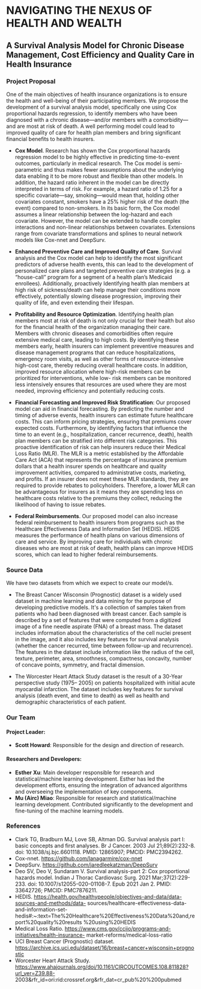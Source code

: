 # NAVIGATING THE NEXUS OF HEALTH AND WEALTH
## A Survival Analysis Model for Chronic Disease Management, Cost Efficiency and Quality Care in Health Insurance

### Project Proposal

One of the main objectives of health insurance organizations is to ensure the health and well-being of their participating members. We propose the development of a survival analysis model, specifically one using Cox proportional hazards regression, to identify members who have been diagnosed with a chronic disease—and/or members with a comorbidity—and are most at risk of death. A well performing model could lead to improved quality of care for health plan members and bring significant financial benefits to health insurers.

- **Cox Model**. Research has shown the Cox proportional hazards regression model to be highly effective in predicting time-to-event outcomes, particularly in medical research. The Cox model is semi-parametric and thus makes fewer assumptions about the underlying data enabling it to be more robust and flexible than other models. In addition, the hazard ratio inherent in the model can be directly interpreted in terms of risk. For example, a hazard ratio of 1.25 for a specific covariate—say, smoking—would mean that, holding other covariates constant, smokers have a 25% higher risk of the death (the event) compared to non-smokers. In its basic form, the Cox model assumes a linear relationship between the log-hazard and each covariate. However, the model can be extended to handle complex interactions and non-linear relationships between covariates. Extensions range from covariate transformations and splines to neural network models like Cox-nnet and DeepSurv.

- **Enhanced Preventive Care and Improved Quality of Care**. Survival analysis and the Cox model can help to identify the most significant predictors of adverse health events, this can lead to the development of personalized care plans and targeted preventive care strategies (e.g. a “house-call” program for a segment of a health plan’s Medicaid enrollees). Additionally, proactively Identifying health plan members at high risk of sickness/death can help manage their conditions more effectively, potentially slowing disease progression, improving their quality of life, and even extending their lifespan.
  
- **Profitability and Resource Optimization**. Identifying health plan members most at risk of death is not only crucial for their health but also for the financial health of the organization managing their care. Members with chronic diseases and comorbidities often require extensive medical care, leading to high costs. By identifying these members early, health insurers can implement preventive measures and disease management programs that can reduce hospitalizations, emergency room visits, as well as other forms of resource-intensive high-cost care, thereby reducing overall healthcare costs. In addition, improved resource allocation where high-risk members can be prioritized for interventions, while low- risk members can be monitored less intensively ensures that resources are used where they are most needed, improving efficiency and potentially reducing costs.

- **Financial Forecasting and Improved Risk Stratification**: Our proposed model can aid in financial forecasting. By predicting the number and timing of adverse events, health insurers can estimate future healthcare costs. This can inform pricing strategies, ensuring that premiums cover expected costs. Furthermore, by identifying factors that influence the time to an event (e.g., hospitalization, cancer recurrence, death), health plan members can be stratified into different risk categories. This proactive identification of risk can help insurers reduce their Medical Loss Ratio (MLR). The MLR is a metric established by the Affordable Care Act (ACA) that represents the percentage of insurance premium dollars that a health insurer spends on healthcare and quality improvement activities, compared to administrative costs, marketing, and profits. If an insurer does not meet these MLR standards, they are required to provide rebates to policyholders. Therefore, a lower MLR can be advantageous for insurers as it means they are spending less on healthcare costs relative to the premiums they collect, reducing the likelihood of having to issue rebates.

- **Federal Reimbursements**. Our proposed model can also increase federal reimbursement to health insurers from programs such as the Healthcare Effectiveness Data and Information Set (HEDIS). HEDIS measures the performance of health plans on various dimensions of care and service. By improving care for individuals with chronic diseases who are most at risk of death, health plans can improve HEDIS scores, which can lead to higher federal reimbursements.
  
### Source Data
We have two datasets from which we expect to create our model/s.

- The Breast Cancer Wisconsin (Prognostic) dataset is a widely used dataset in machine learning and data mining for the purpose of developing predictive models. It's a collection of samples taken from patients who had been diagnosed with breast cancer. Each sample is described by a set of features that were computed from a digitized image of a fine needle aspirate (FNA) of a breast mass. The dataset includes information about the characteristics of the cell nuclei present in the image, and it also includes key features for survival analysis (whether the cancer recurred, time between follow-up and recurrence). The features in the dataset include information like the radius of the cell, texture, perimeter, area, smoothness, compactness, concavity, number of concave points, symmetry, and fractal dimension.
  
- The Worcester Heart Attack Study dataset is the result of a 30-Year perspective study (1975– 2005) on patients hospitalized with initial acute myocardial infarction. The dataset includes key features for survival analysis (death event, and time to death) as well as health and demographic characteristics of each patient.
  
### Our Team

#### Project Leader:
- **Scott Howard**: Responsible for the design and direction of research.

#### Researchers and Developers:
- **Esther Xu**: Main developer responsible for research and statistical/machine learning development. Esther has led the development efforts, ensuring the integration of advanced algorithms and overseeing the implementation of key components.
- **Mu (Airc) Miao**: Responsible for research and statistical/machine learning development. Contributed significantly to the development and fine-tuning of the machine learning models.


### References
- Clark TG, Bradburn MJ, Love SB, Altman DG. Survival analysis part I: basic concepts and first analyses. Br J Cancer. 2003 Jul 21;89(2):232-8. doi: 10.1038/sj.bjc.6601118. PMID: 12865907; PMCID: PMC2394262.
- Cox-nnet. https://github.com/lanagarmire/cox-nnet
- DeepSurv. https://github.com/jaredleekatzman/DeepSurv
- Deo SV, Deo V, Sundaram V. Survival analysis-part 2: Cox proportional hazards model. Indian J
Thorac Cardiovasc Surg. 2021 Mar;37(2):229-233. doi: 10.1007/s12055-020-01108-7. Epub 2021
Jan 2. PMID: 33642726; PMCID: PMC7876211.
- HEDIS. https://health.gov/healthypeople/objectives-and-data/data-sources-and-methods/data-
sources/healthcare-effectiveness-data-and-information-set-hedis#:~:text=The%20Healthcare%20Effectiveness%20Data%20and,report%20quality%20results
%20using%20HEDIS
- Medical Loss Ratio. https://www.cms.gov/cciio/programs-and-initiatives/health-insurance-
market-reforms/medical-loss-ratio
- UCI Breast Cancer (Prognostic) dataset.
https://archive.ics.uci.edu/dataset/16/breast+cancer+wisconsin+prognostic
- Worcester Heart Attack Study.
https://www.ahajournals.org/doi/10.1161/CIRCOUTCOMES.108.811828?url_ver=Z39.88- 2003&rfr_id=ori:rid:crossref.org&rfr_dat=cr_pub%20%200pubmed
